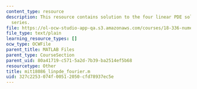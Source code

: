 ```yaml
---
content_type: resource
description: This resource contains solution to the four linear PDE solved by Fourier
  series.
file: https://ol-ocw-studio-app-qa.s3.amazonaws.com/courses/18-336-numerical-methods-for-partial-differential-equations-spring-2009/327c2253074f00512050cfd78937ec5e_mit18086_linpde_fourier.m
file_type: text/plain
learning_resource_types: []
ocw_type: OCWFile
parent_title: MATLAB Files
parent_type: CourseSection
parent_uid: 80a41719-c571-5a2d-7b39-ba2514ef5b68
resourcetype: Other
title: mit18086_linpde_fourier.m
uid: 327c2253-074f-0051-2050-cfd78937ec5e
---
```

